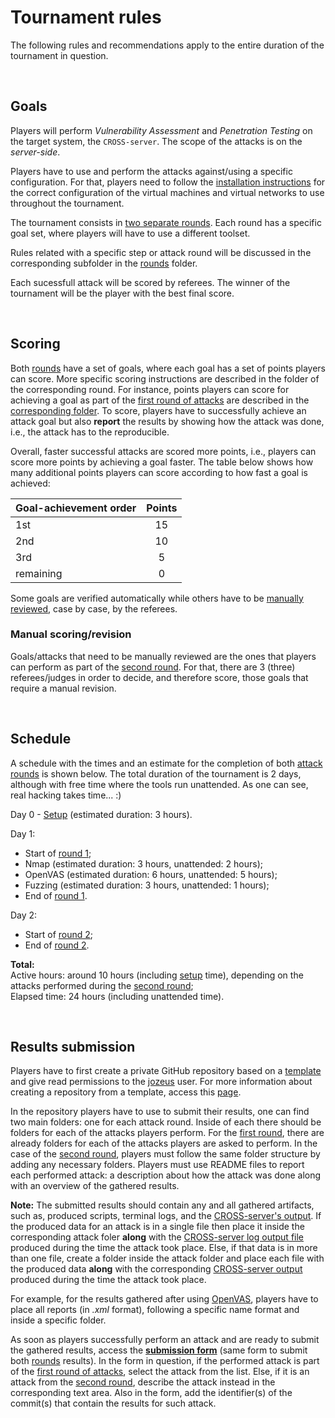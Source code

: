 # Tournament rules

The following rules and recommendations apply to the entire duration of the tournament in question.

<br>

## Goals

Players will perform _Vulnerability Assessment_ and _Penetration Testing_ on the target system, the `CROSS-server`.
The scope of the attacks is on the _server-side_.

Players have to use and perform the attacks against/using a specific configuration.
For that, players need to follow the [installation instructions](../1-setup "Setup folder") for the correct configuration of the virtual machines and virtual networks to use throughout the tournament.

<!-- Change the rule about players having to stricly follow the installation instructions to players having to solely use the provided virtual machines' images if we then decide to provide it -->

The tournament consists in [two separate rounds](../2-rounds "Attack rounds folder").
Each round has a specific goal set, where players will have to use a different toolset.

<!-- The approach to follow when performing these attacks is discussed [later](../2-rounds "Attack rounds folder"). -->

Rules related with a specific step or attack round will be discussed in the corresponding subfolder in the [rounds](../2-rounds "Attack rounds") folder.

Each sucessfull attack will be scored by referees.
The winner of the tournament will be the player with the best final score.

<br>

## Scoring

Both [rounds](../2-rounds "Attack rounds") have a set of goals, where each goal has a set of points players can score.
More specific scoring instructions are described in the folder of the corresponding round.
For instance, points players can score for achieving a goal as part of the [first round of attacks](../2-rounds/round_1 "First attack round folder") are described in the [corresponding folder](../2-rounds/round_1/##attacks-to-perform "Attacks to perform for the first round section").
To score, players have to successfully achieve an attack goal but also **report** the results by showing how the attack was done, i.e., the attack has to the reproducible.

Overall, faster successful attacks are scored more points, i.e., players can score more points by achieving a goal faster.
The table below shows how many additional points players can score according to how fast a goal is achieved:

| Goal-achievement order | Points |
| ---------------------- | :----: |
| 1st                    |   15   |
| 2nd                    |   10   |
| 3rd                    |   5    |
| remaining              |   0    |

Some goals are verified automatically while others have to be [manually reviewed](./#manual-scoringrevision "Manual scoring/revision section"), case by case, by the referees.

### Manual scoring/revision

Goals/attacks that need to be manually reviewed are the ones that players can perform as part of the [second round](../2-rounds/round_2 "Second attack round folder").
For that, there are 3 (three) referees/judges in order to decide, and therefore score, those goals that require a manual revision.

<br>

## Schedule

A schedule with the times and an estimate for the completion of both [attack rounds](../2-rounds "Attack rounds") is shown below.
The total duration of the tournament is 2 days, although with free time where the tools run unattended.
As one can see, real hacking takes time... :)

<!-- TODO: Uncomment the times for official tournament(s) -->

Day 0 - [Setup](../1-setup "Setup folder") (estimated duration: 3 hours).

Day 1:

- <!-- 09:00 - -->
  Start of [round 1](../2-rounds/round_1 "First attack round folder");
- <!-- 09:00 - -->
  Nmap (estimated duration: 3 hours, unattended: 2 hours);
- <!-- 12:00 - -->
  OpenVAS (estimated duration: 6 hours, unattended: 5 hours);
- <!-- 18:00 - -->
  Fuzzing (estimated duration: 3 hours, unattended: 1 hours);
- <!-- 21:00 - -->
  End of [round 1](../2-rounds/round_1 "Attack round 1 folder").

Day 2:

- <!-- 09:00 - -->
  Start of [round 2](../2-rounds/round_2 "Attack round 2 folder");
- <!-- 18:00 - -->
  End of [round 2](../2-rounds/round_2 "Attack round 2 folder").

**Total:**
<br>
Active hours: around 10 hours (including [setup](../1-setup "Setup folder") time), depending on the attacks performed during the [second round](../2-rounds/round_2 "Attack round 2 folder");
<br>
Elapsed time: 24 hours (including unattended time).

<br>

## Results submission

Players have to first create a private GitHub repository based on a [template](https://github.com/inesc-id/SureThingTournament "Tournament GitHub repository to be used as a repository template") and give read permissions to the [jozeus](https://github.com/jozeus "jozeu's GitHub profile page") user.
For more information about creating a repository from a template, access this [page](https://docs.github.com/en/repositories/creating-and-managing-repositories/creating-a-repository-from-a-template "Creating a repository from a template GitHub docs page").

In the repository players have to use to submit their results, one can find two main folders: one for each attack round.
Inside of each there should be folders for each of the attacks players perform.
For the [first round](../2-rounds/round_1 "First attack round folder"), there are already folders for each of the attacks players are asked to perform.
In the case of the [second round](../2-rounds/round_2 "Attack round 2 folder"), players must follow the same folder structure by adding any necessary folders.
Players must use README files to report each performed attack: a description about how the attack was done along with an overview of the gathered results.

**Note:** The submitted results should contain any and all gathered artifacts, such as, produced scripts, terminal logs, and the [CROSS-server's output](../1-setup/3-CROSS_server_VM/#system-startup-CROSS-server-script-configuration "System startup CROSS-server script configuration section").
If the produced data for an attack is in a single file then place it inside the corresponding attack foler **along** with the [CROSS-server log output file](../1-setup/3-CROSS_server_VM/#system-startup-CROSS-server-script-configuration "System startup CROSS-server script configuration section") produced during the time the attack took place.
Else, if that data is in more than one file, create a folder inside the attack folder and place each file with the produced data **along** with the corresponding [CROSS-server output](../1-setup/3-CROSS_server_VM/#system-startup-CROSS-server-script-configuration "System startup CROSS-server script configuration section") produced during the time the attack took place.

For example, for the results gathered after using [OpenVAS](../2-rounds/round_1/1-vulnerability_analysis/2-OpenVAS "OpenVAS folder"), players have to place all reports (in _.xml_ format), following a specific name format and inside a specific folder.

As soon as players successfully perform an attack and are ready to submit the gathered results, access the [**submission form**](https://forms.gle/JJpCVRNSa5L5GANk9 "Results submission form") (same form to submit both [rounds](../2-rounds "Attack rounds folder") results).
In the form in question, if the performed attack is part of the [first round of attacks](../2-rounds/round_1 "First attack round folder"), select the attack from the list.
Else, if it is an attack from the [second round](../2-rounds/round_2 "Second attack round folder"), describe the attack instead in the corresponding text area.
Also in the form, add the identifier(s) of the commit(s) that contain the results for such attack.

<!-- TODO: Uncomment for official tournament(s) -->
<!-- <br>

## Prizes

Participation price - a pen?

Winner prize - a raspberry pi kit?

<br>

## Final standings: winner announcement

After the referees evaluate the submissions - which can take up to 24 hours - the results, and the winner - are announced on ... -->
